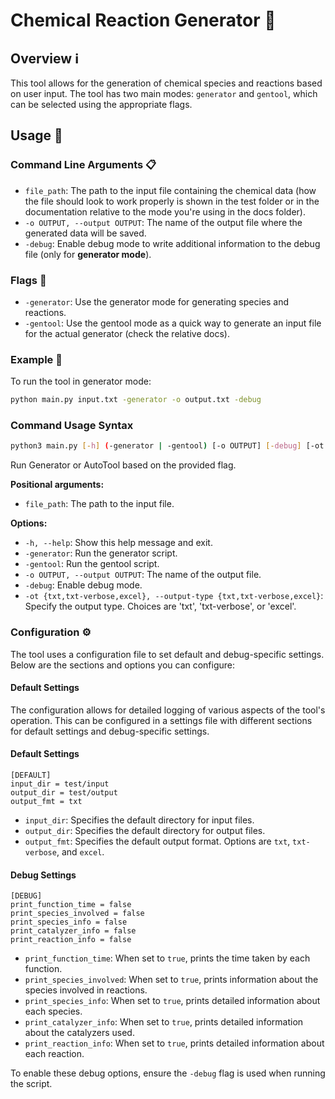 # Chemical Reaction Generator 🧪

## Overview ℹ️
This tool allows for the generation of chemical species and reactions based on user input. The tool has two main modes: `generator` and `gentool`, which can be selected using the appropriate flags.

## Usage 🚀

### Command Line Arguments 📋

- `file_path`: The path to the input file containing the chemical data (how the file should look to work properly is shown in the test folder or in the documentation relative to the mode you're using in the docs folder).
- `-o OUTPUT, --output OUTPUT`: The name of the output file where the generated data will be saved.
- `-debug`: Enable debug mode to write additional information to the debug file (only for **generator mode**).

### Flags 🚩

- `-generator`: Use the generator mode for generating species and reactions.
- `-gentool`: Use the gentool mode as a quick way to generate an input file for the actual generator (check the relative docs).

### Example 🌟

To run the tool in generator mode:
```bash
python main.py input.txt -generator -o output.txt -debug
```

### Command Usage Syntax
```bash
python3 main.py [-h] (-generator | -gentool) [-o OUTPUT] [-debug] [-ot {txt,txt-verbose,excel}] file_path
```
Run Generator or AutoTool based on the provided flag.

**Positional arguments:**
- `file_path`: The path to the input file.

**Options:**
- `-h, --help`: Show this help message and exit.
- `-generator`: Run the generator script.
- `-gentool`: Run the gentool script.
- `-o OUTPUT, --output OUTPUT`: The name of the output file.
- `-debug`: Enable debug mode.
- `-ot {txt,txt-verbose,excel}, --output-type {txt,txt-verbose,excel}`: Specify the output type. Choices are 'txt', 'txt-verbose', or 'excel'.

### Configuration ⚙️

The tool uses a configuration file to set default and debug-specific settings. Below are the sections and options you can configure:

#### Default Settings

The configuration allows for detailed logging of various aspects of the tool's operation. This can be configured in a settings file with different sections for default settings and debug-specific settings.

#### Default Settings

```
[DEFAULT]
input_dir = test/input
output_dir = test/output
output_fmt = txt
```

- `input_dir`: Specifies the default directory for input files.
- `output_dir`: Specifies the default directory for output files.
- `output_fmt`: Specifies the default output format. Options are `txt`, `txt-verbose`, and `excel`.

#### Debug Settings
```
[DEBUG]
print_function_time = false
print_species_involved = false
print_species_info = false
print_catalyzer_info = false
print_reaction_info = false
```

- `print_function_time`: When set to `true`, prints the time taken by each function.
- `print_species_involved`: When set to `true`, prints information about the species involved in reactions.
- `print_species_info`: When set to `true`, prints detailed information about each species.
- `print_catalyzer_info`: When set to `true`, prints detailed information about the catalyzers used.
- `print_reaction_info`: When set to `true`, prints detailed information about each reaction.

To enable these debug options, ensure the `-debug` flag is used when running the script.

